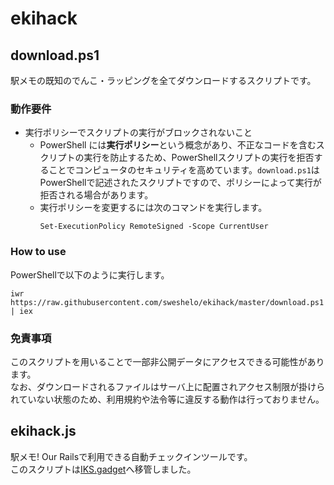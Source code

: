 # ekihack

## download.ps1
駅メモの既知のでんこ・ラッピングを全てダウンロードするスクリプトです。  

### 動作要件
- 実行ポリシーでスクリプトの実行がブロックされないこと
    - PowerShell には**実行ポリシー**という概念があり、不正なコードを含むスクリプトの実行を防止するため、PowerShellスクリプトの実行を拒否することでコンピュータのセキュリティを高めています。`download.ps1`はPowerShellで記述されたスクリプトですので、ポリシーによって実行が拒否される場合があります。
    - 実行ポリシーを変更するには次のコマンドを実行します。
        ```
        Set-ExecutionPolicy RemoteSigned -Scope CurrentUser
        ```

### How to use
PowerShellで以下のように実行します。
```
iwr https://raw.githubusercontent.com/sweshelo/ekihack/master/download.ps1 | iex
```

### 免責事項
このスクリプトを用いることで一部非公開データにアクセスできる可能性があります。  
なお、ダウンロードされるファイルはサーバ上に配置されアクセス制限が掛けられていない状態のため、利用規約や法令等に違反する動作は行っておりません。

## ekihack.js
駅メモ! Our Railsで利用できる自動チェックインツールです。  
このスクリプトは[IKS.gadget](https://github.com/iks-org/IKS.gadget)へ移管しました。  

